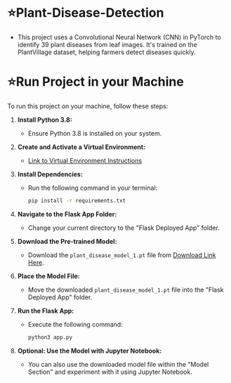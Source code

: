 # ⭐Plant-Disease-Detection
* This project uses a Convolutional Neural Network (CNN) in PyTorch to identify 39 plant diseases from leaf images. It's trained on the PlantVillage dataset, helping farmers detect diseases quickly.


# ⭐Run Project in your Machine

To run this project on your machine, follow these steps:

1.  **Install Python 3.8:**
    * Ensure Python 3.8 is installed on your system.

2.  **Create and Activate a Virtual Environment:**
    * [Link to Virtual Environment Instructions](YourVirtualEnvironmentLinkHere)

3.  **Install Dependencies:**
    * Run the following command in your terminal:
        ```bash
        pip install -r requirements.txt
        ```

4.  **Navigate to the Flask App Folder:**
    * Change your current directory to the "Flask Deployed App" folder.

5.  **Download the Pre-trained Model:**
    * Download the `plant_disease_model_1.pt` file from [Download Link Here](YourDownloadLinkHere).

6.  **Place the Model File:**
    * Move the downloaded `plant_disease_model_1.pt` file into the "Flask Deployed App" folder.

7.  **Run the Flask App:**
    * Execute the following command:
        ```bash
        python3 app.py
        ```

8.  **Optional: Use the Model with Jupyter Notebook:**
    * You can also use the downloaded model file within the "Model Section" and experiment with it using Jupyter Notebook.
